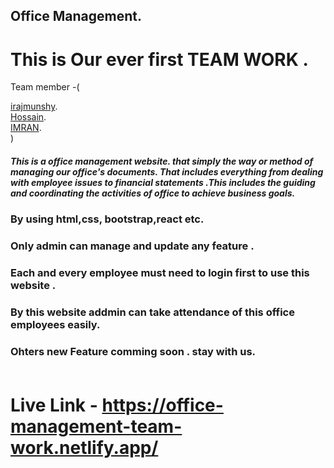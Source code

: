 ## Office Management.
# This is Our ever first TEAM WORK . 
Team member -(

<a href="https://github.com/Faruk-Ahmed12" target="blank">irajmunshy</a>. <br/>
<a href="https://github.com/Hossain-Bin-Ishak" target="blank">Hossain</a>. <br/> 
<a href="https://github.com/Imran-2021/Imran-2021" target="blank">IMRAN</a>. <br/> 
)
 <br/>
##### This is a office management website. that simply the way or method of managing our office's documents. That includes everything from dealing with employee issues to financial statements .This includes the guiding and coordinating the activities of office  to achieve business goals.<br/>
### By using html,css, bootstrap,react etc. <br/>
### Only admin can manage and update any feature .<br/>
### Each and every employee must need to login first to use this website .<br/>
### By this website addmin can take attendance of this office employees easily.<br/> 
### Ohters new Feature comming soon . stay with us.<br/> <br/>
# Live Link - https://office-management-team-work.netlify.app/
